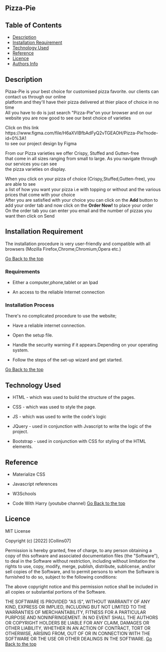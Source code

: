 ## Pizza-Pie


## Table of Contents

+ [Description](#description)
+ [Installation Requirement](#Installation)
+ [Technology Used](#technology-used)
+ [Reference](#reference)
+ [Licence](#licence)
+ [Authors Info](#author-Info)

## Description
<p>Pizaa-Pie is your best choice for customised pizza favorite. our clients can contact us through our online<br>platform and they'll have their pizza delivered at thier place of choice in no time<br>All you have to do is just search "Pizza-Pie"on your browser and on our website you are now good to see our best choice of varieties</p>

<p> Click on this link https://www.figma.com/file/H6aXVIBfbAdFyQ2vTGEAOH/Pizza-Pie?node-id=0%3A1 <br>to see our project design by Figma

<p>From our Pizza varieties we offer Crispy, Stuffed and Gutten-free<br>
that come in all sizes ranging from small to large. As you navigate through our services you can see <br>
the pizza varieties on display.</p>

<p>When you click on your pizza of choice (Crispy,Stuffed,Gutten-free), you are able to see<br>
a list of how you want your pizza i.e with topping or without and the various prices that come with your choice<br> After you are satisfied with your choice you can click on the <b>Add</b> button to add your order tab and now click on the <b>Order Now!</b> to place your order<br>
On the order tab you can enter you email and the number of pizzas you want then click on Send</p>

## Installation Requirement
The installation procedure is very user-friendly and compatible with all browsers
(Mozilla Firefox,Chrome,Chromium,Opera etc.)

[Go Back to the top](##-Table-of-Contents)


### Requirements

* Either a computer,phone,tablet or an Ipad

* An access to the reliable Internet connection

### Installation Process
There's no complicated procedure to use the website;

* Have a reliable internet connection.

* Open the setup file.

* Handle the security warning if it appears.Depending on your operating system.

* Follow the steps of the set-up wizard and get started.

[Go Back to the top](##-Table-of-Contents)

## Technology Used
* HTML - which was used to build the structure of the pages.

* CSS - which was used to style the page.

* JS - which was used to write the code's logic

* JQuery - used in conjunction with Jvascript to write the logic of the project.

* Bootstrap - used in conjunction with CSS for styling of the HTML elements.

## Reference
* Materialize CSS

* Javascript references

* W3Schools

* Code With Harry (youtube channel)
[Go Back to the top](##-Table-of-Contents)

## Licence

MIT License

Copyright (c) [2022] [Collins07]

Permission is hereby granted, free of charge, to any person obtaining a copy
of this software and associated documentation files (the "Software"), to deal
in the Software without restriction, including without limitation the rights
to use, copy, modify, merge, publish, distribute, sublicense, and/or sell
copies of the Software, and to permit persons to whom the Software is
furnished to do so, subject to the following conditions:

The above copyright notice and this permission notice shall be included in all
copies or substantial portions of the Software.

THE SOFTWARE IS PROVIDED "AS IS", WITHOUT WARRANTY OF ANY KIND, EXPRESS OR
IMPLIED, INCLUDING BUT NOT LIMITED TO THE WARRANTIES OF MERCHANTABILITY,
FITNESS FOR A PARTICULAR PURPOSE AND NONINFRINGEMENT. IN NO EVENT SHALL THE
AUTHORS OR COPYRIGHT HOLDERS BE LIABLE FOR ANY CLAIM, DAMAGES OR OTHER
LIABILITY, WHETHER IN AN ACTION OF CONTRACT, TORT OR OTHERWISE, ARISING FROM,
OUT OF OR IN CONNECTION WITH THE SOFTWARE OR THE USE OR OTHER DEALINGS IN THE
SOFTWARE.
[Go Back to the top](##-Table-of-Contents)